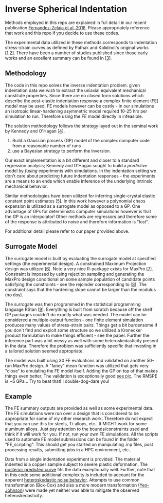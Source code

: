 # Inverse Spherical Indentation

Methods employed in this repo are explained in full detail in our recent publication [Fernandez-Zelaia et al. 2018](https://www.sciencedirect.com/science/article/pii/S0264127518302168). Please appropriately reference that work and this repo if you decide to use these codes.

The experimental data utilized in these methods corresponds to indentation stress-strain curves as defined by Pathak and Kalidindi's original works [[1](https://www.sciencedirect.com/science/article/pii/S1359645408002413),[2](https://www.sciencedirect.com/science/article/pii/S1359646208008221)]. There have been a number of studies published since those early works and an excellent summary can be found in [[3](https://www.sciencedirect.com/science/article/pii/S0927796X15000157)].

## Methodology

The code in this repo solves the inverse indentation problem: given indentation data we wish to extract the uniaxial equivalent mechanical constitute properties. Since there are no closed form solutions which describe the post-elastic indentation response a complex finite element (FE) model may be used. FE models however can be costly - in our simulations an isotropic linear-hardening asymmetric model required 10-25 hrs per simulation to run. Therefore using the FE model directly in infeasible. 

The solution methodology follows the strategy layed out in the seminal work by Kennedy and O'Hagan [[4](https://rss.onlinelibrary.wiley.com/doi/abs/10.1111/1467-9868.00294)]. 

1. Build a Gaussian process (GP) model of the complex computer code from a reasonable number of runs
2. use a Bayesian strategy to perform the inversion. 

Our exact implementation is a bit different and closer to a standard regression analysis; Kennedy and O'Hagan sought to build a *predictive* model by *fusing* experiments with simulations. In the indentation setting we don't care about predicting future indentation responses - the experiments are a means to an ends which enable inference of the underlying intrinsic mechanical behavior. 

Similar methodologies have been utilized for inferring single-crystal elastic constant point estimates [[5](https://www.sciencedirect.com/science/article/pii/S1359645414005394)]. In this work however a polynomial chaos expansion is utilized as a surrogate model as opposed to a GP. One advantage of GPs for deterministic computer simulations however is that the GP is an interpolator! Other methods are regressors and therefore some of the response is attributed to noise and therefore information is "lost".

For additional detail please refer to our paper provided above.

## Surrogate Model

The surrogate model is built by evaluating the surrogate model at specified settings (the experimental design). A  constrained Maximum Projection design was utilized [[6](https://academic.oup.com/biomet/article-abstract/102/2/371/246859)]. Note a very nice R-package exists for MaxPro [[7](https://cran.r-project.org/web/packages/MaxPro/index.html)]. Constraint is imposed by using rejection sampling and generating the MaxPro design conditional on some sample population of candidate points satisfying the constraints - see the rejoinder corresponding to [[8](https://www.tandfonline.com/doi/abs/10.1080/08982112.2015.1100447)]. The constraint says that the hardening slope cannot be larger than the modulus (no doy). 

The surrogate was then programmed in the statistical programming language RStan [[9](http://mc-stan.org/users/interfaces/rstan)]. Everything is built from scratch because off the shelf GP packages couldn't do exactly what was needed. The model can be considered a multiple-output function - one finite element simulation produces many values of stress-strain pairs. Things get a bit burdensome if you don't find and exploit some structure so we utilized a Kronecker product formulation to make things efficient - see the paper. Further the inference part was a bit messy as well with some heteroskedasticity present in the data. Therefore the problem was sufficiently specific that investing in a tailored solution seemed appropriate.

The model was built using 30 FE evaluations and validated on another 50-run MaxPro design. A "fancy" mean function was utilized that gets very "close" to emulating the FE model itself. Adding the GP on top of that makes things even better. The validation is exceptionally good [see pic](https://github.com/pfz3/Inverse-Spherical-Indentation/blob/master/val.png). The RMSPE is ~6 GPa... Try to beat that! I double-dog-dare you!

## Example

The FE summary outputs are provided as well as some experimental data. The FE simulations were run over a design that is considered to be appropriate for some of my other research work. Therefore do not expect that you can use this for steels, Ti-alloys, etc.. It MIGHT work for some aluminum alloys. Just pay attention to the bounds/constraints used and think if it will work for you. If not, run your own FE simulations. All the scripts used to automate FE model submissions can be found in the folder "FE_scripting". This should get you started on manipulating .inp files, post processing results, submitting jobs in a HPC environment, etc..  

Data from a single indentation experiment is provided. The material indented is a copper sample subject to severe plastic deformation. The [posterior predicted curve](https://github.com/pfz3/Inverse-Spherical-Indentation/blob/master/experimental/002_mcmc_posterior_mean.png) fits the data exceptionally well. Further, note that in this code some additional complexity is included to account for the apparent [heteroskedastic noise behavior](https://github.com/pfz3/Inverse-Spherical-Indentation/blob/master/experimental/002_mcmc_residuals.png). Attempts to use common transformation (Box-Cox) and also a more modern transformation ([Yeo-Johnson](https://academic.oup.com/biomet/article-abstract/87/4/954/232908)) were made yet neither was able to mitigate the observed heteroskedasticity.